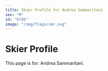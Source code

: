 ```yaml
---
title: Skier Profile for Andrea Sammaritani
sex: "M"
id: "6745"
image: "/img/flags/smr.svg" 
---
```


# Skier Profile

This page is for: Andrea Sammaritani.
    